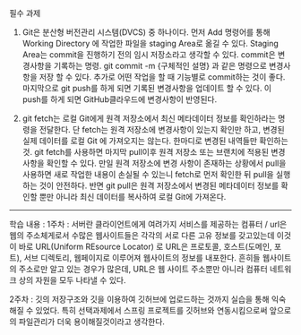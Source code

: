 필수 과제 
1. Git은 분산형 버전관리 시스템(DVCS) 중 하나이다. 먼저 Add 명령어를 통해 Working Directory 에 작업한 파일을 staging Area로 옮길 수 있다. Staging Area는 commit을 진행하기 전의
   임시 저장소라고 생각할 수 있다.
   commit은 변경사항을 기록하는 명령. git commit -m {구체적인 설명} 과 같은 명령으로 변경사항을 저장 할 수 있다. 추가로 어떤 작업을 할 때 기능별로 commit하는 것이 좋다. 
   마지막으로 git push를 하게 되면 기록된 변경사항을 업데이트 할 수 있다. 이 push를 하게 되면 GitHub클라우드에 변경사항이 반영된다. 
   
2. git fetch는 로컬 Git에게 원격 저장소에서 최신 메타데이터 정보를 확인하라는 명령을 전달한다. 단 fetch는 원격 저장소에 변경사항이 있는지 확인만 하고, 변경된 실제 데이터를 로컬 Git
   에 가져오지는 않는다. 한마디로 변경된 내역들만 확인하는 것. git fetch를 사용하면 마지막 pull이후 원격 저장소 또는 브랜치에 적용된 변경 사항을 확인할 수 있다. 만일 원격 저장소에 변경 사항이 존재하는 상황에서 pull을 사용하면 
   새로 작업한 내용이 손실될 수 있는니 fetch로 먼저 확인한 뒤 pull을 실행하는 것이 안전하다. 
   반면 git pull은 원격 저장소에서 변경된 메타데이터 정보를 확인할 뿐만 아니라 최신 데이터를 복사하여 로컬 Git에 가져온다. 
   
   
 -------------------------------------------------------------------------------------------------------------------------------------------------------
 학습 내용 : 
 1주차 : 서버란 클라이언트에게 여려가지 서비스를 제공하는 컴퓨터 / url은 웹의 주소체게로서 수많은 웹사이트들은 각각의 서로 다른 고유 정보를 갖고있는데 이것이 바로 URL(Uniform REsource Locator)
        로 URL은 프로토콜, 호스트(도메인, 포트), 서브 디렉토리, 웹페이지로 이루어져 웹사이트의 정보를 내포한다. 흔히들 웹사이트의 주소로만 알고 있는 경우가 많은데, URL은 웹 사이트 주소뿐만 아니라 
        컴퓨터 네트워크 상의 자원을 모두 나타낼 수 있다. 


2주차 : 깃의 저장구조와 깃을 이용하여 깃허브에 업로드하는 것까지 실습을 통해 익숙해질 수 있었다. 특히 선택과제에서 스프링 프로젝트를 깃허브와 
       연동시킴으로써 앞으로의 파일관리가 더욱 용이해질것이라고 생각한다.

